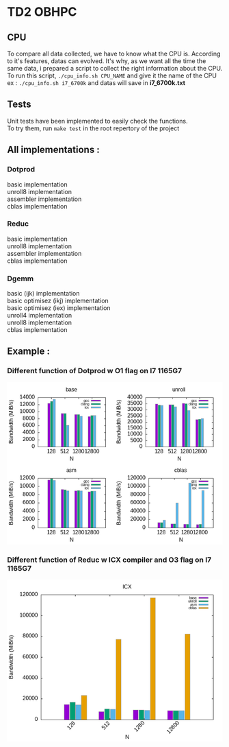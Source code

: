 # TD2 OBHPC

## CPU
To compare all data collected, we have to know what the CPU is. According to it's features, datas can evolved. It's why, as we want all the time the same data, i prepared a script to collect the right information about the CPU. 
To run this script, `./cpu_info.sh CPU_NAME` and give it the name of the CPU  
ex : `./cpu_info.sh i7_6700k` and datas will save in **i7_6700k.txt**

## Tests
Unit tests have been implemented to easily check the functions.  
To try them, run `make test` in the root repertory of the project

## All implementations :
### Dotprod
basic implementation  
unroll8 implementation  
assembler implementation  
cblas implementation

### Reduc
basic implementation  
unroll8 implementation  
assembler implementation  
cblas implementation

### Dgemm
basic (ijk) implementation  
basic optimisez (ikj) implementation  
basic optimisez (iex) implementation  
unroll4 implementation  
unroll8 implementation  
cblas implementation

## Example :
### Different function of Dotprod w O1 flag on I7 1165G7
![Perf DOTPROD O1 flag](example1.png "")
### Different function of Reduc w ICX compiler and O3 flag on I7 1165G7
![Perf reduc O1 flag](example2.png "")
